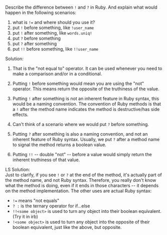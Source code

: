 Describe the difference between `!` and `?` in Ruby. And explain what would happen in the following scenarios:

1. what is `!=` and where should you use it?
2. put `!` before something, like `!user_name`
3. put `!` after something, like `words.uniq!`
4. put `?` before something
5. put `?` after something
6. put `!!` before something, like `!!user_name`

Solution:  
1) That is the "not equal to" operator. It can be used whenever you need to make a comparison and/or in a conditional.  

2) Putting `!` before something would mean you are using the "not" operator. This means return the opposite of the truthiness of the value.  

3) Putting `!` after something is not an inherent feature in Ruby syntax, this would be a naming convention. The convention of Ruby methods is that a `!` after the method name indicates the method is destructive/has side effects.  

4) Can't think of a scenario where we would put `?` before something.  

5) Putting `?` after something is also a naming convention, and not an inherent feature of Ruby syntax. Usually, we put `?` after a method name to signal the method returns a boolean value.  

6) Putting `!!` -- double "not" -- before a value would simply return the inherent truthiness of that value.


LS Solution:  
Just to clarify, if you see `!` or `?` at the end of the method, it's actually part of the method name, and not Ruby syntax. Therefore, you really don't know what the method is doing, even if it ends in those characters -- it depends on the method implementation. The other uses are actual Ruby syntax:
- `!=` means "not equals"
- `? :` is the ternary operator for if...else
- `!!<some object>` is used to turn any object into their boolean equivalent. (Try it in irb)
- `!<some object>` is used to turn any object into the opposite of their boolean equivalent, just like the above, but opposite.
